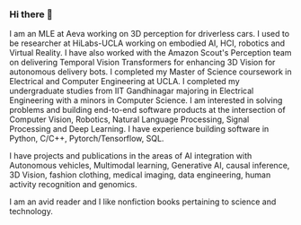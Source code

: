 ### Hi there 👋

I am an MLE at Aeva working on 3D perception for driverless cars. I used to be researcher at HiLabs-UCLA working on embodied AI, HCI, robotics and Virtual Reality. I have also worked with the Amazon Scout's Perception team on delivering Temporal Vision Transformers for enhancing 3D Vision for autonomous delivery bots. I completed my Master of Science coursework in Electrical and Computer Engineering at UCLA. I completed my undergraduate studies from IIT Gandhinagar majoring in Electrical Engineering with a minors in Computer Science. I am interested in solving problems and building end-to-end software products at the intersection of Computer Vision, Robotics, Natural Language Processing, Signal Processing and Deep Learning. 
I have experience building software in Python, C/C++, Pytorch/Tensorflow, SQL.

I have projects and publications in the areas of AI integration with Autonomous vehicles, Multimodal learning, Generative AI, causal inference, 3D Vision, fashion clothing, medical imaging, data engineering, human activity recognition and genomics.

I am an avid reader and I like nonfiction books pertaining to science and technology.
<!--
**ronakkaoshik42/ronakkaoshik42** is a ✨ _special_ ✨ repository because its `README.md` (this file) appears on your GitHub profile.

Here are some ideas to get you started:

- 🔭 I’m currently working on ...
- 🌱 I’m currently learning ...
- 👯 I’m looking to collaborate on ...
- 🤔 I’m looking for help with ...
- 💬 Ask me about ...
- 📫 How to reach me: ...
- 😄 Pronouns: ...
- ⚡ Fun fact: ...
-->

